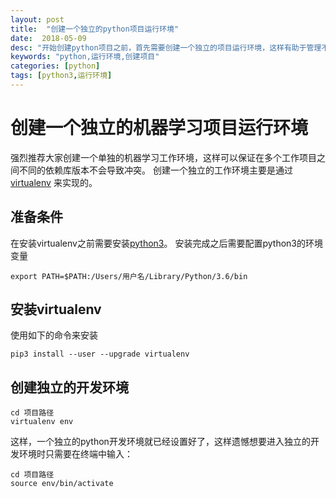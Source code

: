 ```yaml
---
layout: post
title:  "创建一个独立的python项目运行环境"
date:  2018-05-09
desc: "开始创建python项目之前，首先需要创建一个独立的项目运行环境，这样有助于管理不同项目之间可能发生冲突的库版本"
keywords: "python,运行环境,创建项目"
categories: [python]
tags: [python3,运行环境]
---
```


# 创建一个独立的机器学习项目运行环境

强烈推荐大家创建一个单独的机器学习工作环境，这样可以保证在多个工作项目之间不同的依赖库版本不会导致冲突。
创建一个独立的工作环境主要是通过 [virtualenv](https://virtualenv.pypa.io/en/stable/) 来实现的。


## 准备条件

在安装virtualenv之前需要安装[python3](http://getpython3.com)。
安装完成之后需要配置python3的环境变量

``` python3
export PATH=$PATH:/Users/用户名/Library/Python/3.6/bin
```

## 安装virtualenv

使用如下的命令来安装

``` python3
pip3 install --user --upgrade virtualenv
```

## 创建独立的开发环境

``` python3
cd 项目路径
virtualenv env
```

这样，一个独立的python开发环境就已经设置好了，这样遗憾想要进入独立的开发环境时只需要在终端中输入：

``` python3
cd 项目路径
source env/bin/activate
```
